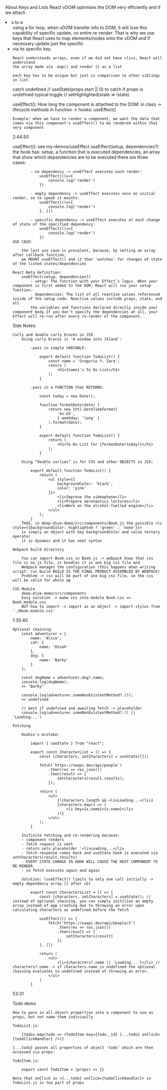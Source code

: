 About Keys and Lists
    React vDOM optimises the DOM very efficiently and if
    we attach <li>s to a <ul> using a for loop, when vDOM transfer
    info to DOM, it will lose this capability of specific update,
    no entire re-render.
    That is why we use keys that React uses to map elements/nodes onto
    the vDOM and if necessary update just the specific <li> via its
    specific key.

    
    React understands arrays, even if we did not have <li>s, React will understand 
    the array made via .map() and render it as a list

    each key has to be unique but just in comparison to other siblings in list


catch undefined
    // useState(props.start || 0) to catch if props is undefined
typical toggle
    // setHighlighted(state => !state)


useEffect():
    How long the component is attached to the DOM:
        in class -> lifecycle methods
        in function -> hooks: useEffect()

    Example: when we have to render a component, we want the data that comes via this component's useEffect() to be rendered within that very component

2:44:50

useEffect():
    see my-demos/useEffect
    useEffect(setup, dependencies?)
    the hook has:
        setup, a function that is executed
        dependencies, an array that show which dependencies are to be executed
            there are three cases:

            - no dependency -> useEffect executes each render:
                useEffect(()=>{
                    console.log('render')
                })

            - empty dependency -> useEffect executes once on initial render, so to speak it mounts:
                useEffect(()=>{
                    console.log('render')
                }, [])

            - specific dependency -> useEffect executes at each change of state of the specified dependency:
                useEffect(()=>{
                    console.log('render')
                })
    USE CASE:

        the last use case is prevalent, because, by setting an array after callback function,
        we MOUNT useEffect() and it then 'watches' for changes of state of the listed states/dependencies

    React Beta definition:
        useEffect(setup, dependencies?)
            - setup: The function with your Effect’s logic. When your component is first added to the DOM, React will run your setup function.
            - dependencies: The list of all reactive values referenced inside of the setup code. Reactive values include props, state, and all 
            the variables and functions declared directly inside your component body.If you don’t specify the dependencies at all, your Effect will re-run after every re-render of the component.

Side Notes:

    Curly and double curly braces in JSX
        Using curly braces is 'A window into JSland':

            -pass in simple VARIABLE:

                export default function TodoList() {
                    const name = 'Gregorio Y. Zara';
                    return (
                        <h1>{name}'s To Do List</h1>
                    );
                }

            -pass in a FUNCTION that RETURNS:

                const today = new Date();

                function formatDate(date) {
                    return new Intl.DateTimeFormat(
                        'en-US',
                        { weekday: 'long' }
                    ).format(date);
                }

                export default function TodoList() {
                    return (
                        <h1>To Do List for {formatDate(today)}</h1>
                    );
                }

        Using “double curlies” is for CSS and other OBJECTS in JSX:

            export default function TodoList() {
                return (
                    <ul style={{
                        backgroundColor: 'black',
                        color: 'pink'
                    }}>
                        <li>Improve the videophone</li>
                        <li>Prepare aeronautics lectures</li>
                        <li>Work on the alcohol-fuelled engine</li>
                    </ul>
                );
            }
        THUS, in deep-dive-demo/src/components/Book.js the possible <li style={{backgroundColor: highlighted ? 'green' : 'none'}}>
        is simply an object with key backgroundColor and value ternary operator
        it is dynamic and it has neat syntax

    Webpack build directory

        You can import Book.css in Book.js -> webpack know that css file is no js file, it bundles it in one big css file and 
        Webpack manages the configuration (this happens when writing script: run build BUILD IS THE FINAL PRODUCT ASSEMBLED BY WEBPACK)
        Problem -> css will be part of one big css file, so the css will be valid for whole ap

    CSS Module
        deep-dive-demo/src/components
        Easy solution -> make css into module Book.css => Book.module.css 
        BUT how to import -> import as an object -> import styles from './Book.module.css'

 1:35:40       

    Optional chaining:
        const adventurer = {
            name: 'Alice',
            cat: {
                name: 'Dinah'
            },
            dog: {
                name: 'Barky'
            }
        };

        const dogName = adventurer.dog?.name;
        console.log(dogName);
        >> "Barky"

        console.log(adventurer.someNonExistentMethod?.());
        >> undefined

        // best if undefined and awaiting fetch -> placeholder
        console.log(adventurer.someNonExistentMethod?.() || 'Loading...')

    Fetching

        Rookie's mistake:
            
            import { useState } from "react";

            export const CharacterList = () => {
                const [characters, setCharacters] = useState([]);

                fetch(`https://swapi.dev/api/people`)
                    .then(res => res.json())
                    .then(result => {
                        setCharacters(result.results);
                    });

                return (
                    <ul>
                        {!characters.length && <li>Loading...</li>}
                        {characters.map(x => (
                            <li key={x.name}>{x.name}</li>
                        ))}
                    </ul>
                );
            } 
        
        Inifinite fetching and re-rendering because:
        - component renders
        - fetch request is sent 
        - return sets placeholder '<li>Loading...</li>
        - fetch response comes back and useState hook is executed via setCharacters(result.results)
        - EVERY STATE CHNAGE IN HOOK WILL CAUSE THE HOST COMPONENT TO RE-RENDER 
        - so fetch executes again and again

        Solution: (useEffect() limits to only one call initially -> empty dependency array [] after cb)

            export const CharactersList = () => {
                const [characters, setCharacters] = useState(); // instead of optional chaining, you can simply initilise an empty array instead of app crashing due to throwing an error upon calculating characters as undefined before the fetch

                useEffect(() => {
                    fetch('https://swapi.dev/api/people/2')
                        .then(res => res.json())
                        .then(result => {
                            setCharacters(result)
                        })
                }, [])

                return (
                    <ul>
                        <li>{characters?.name || 'Loading...'}</li> // characters?.name -> if characters.name is undefined the optional chaining evaluates to undefined instead of throwing an error.
                    </ul>
                )
            }

53:31

Todo demo

    How to pass in all object properties into a component to use as props, but not name them indiviaully

    TodoList.js:

        {todos.map(todo => <TodoItem key={todo._id} {...todo} onClick={todoClickHandler} />)}

    {...todo} passes all properties of object 'todo' which are then accessed via props:

    TodoItem.js:

        export const TodoItem = (props) => {}

    Note that onClick in <{...todo} onClick={todoClickHandler}> in TodoList.js is too part of props